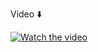Video ⬇️

[![Watch the video](https://img.youtube.com/vi/sv66pbfzY1A/0.jpg)](https://www.youtube.com/watch?v=sv66pbfzY1A)
